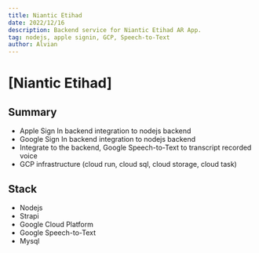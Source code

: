 ```yaml
---
title: Niantic Etihad
date: 2022/12/16
description: Backend service for Niantic Etihad AR App.
tag: nodejs, apple signin, GCP, Speech-to-Text
author: Alvian
---
```


# [Niantic Etihad]


## Summary
- Apple Sign In backend integration to nodejs backend 
- Google Sign In backend integration to nodejs backend
- Integrate to the backend, Google Speech-to-Text to transcript recorded voice
- GCP infrastructure (cloud run, cloud sql, cloud storage, cloud task)

## Stack
- Nodejs
- Strapi
- Google Cloud Platform
- Google Speech-to-Text
- Mysql
